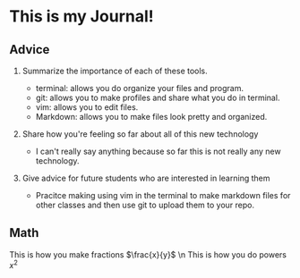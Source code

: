 # This is my Journal!

## Advice
1. Summarize the importance of each of these tools.
    - terminal: allows you do organize your files and program.
    - git: allows you to make profiles and share what you do in terminal.
    - vim: allows you to edit files.
    - Markdown: allows you to make files look pretty and organized.

2. Share how you're feeling so far about all of this new technology
    - I can't really say anything because so far this is not really any new technology.

3. Give advice for future students who are interested in learning them
    - Pracitce making using vim in the terminal to make markdown files for other classes and then use git to upload them to your repo.

## Math
This is how you make fractions $\frac{x}{y}$
\n This is how you do powers $x^2$


